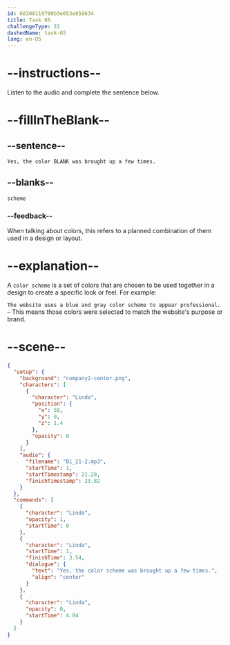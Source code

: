 ```yaml
---
id: 68308119790b3e053e859634
title: Task 65
challengeType: 22
dashedName: task-65
lang: en-US
---
```


<!-- (Audio) Linda: Yes, the color scheme was brought up a few times. -->

# --instructions--

Listen to the audio and complete the sentence below.

# --fillInTheBlank--

## --sentence--

`Yes, the color BLANK was brought up a few times.`

## --blanks--

`scheme`

### --feedback--

When talking about colors, this refers to a planned combination of them used in a design or layout.

# --explanation--

A `color scheme` is a set of colors that are chosen to be used together in a design to create a specific look or feel. For example:

`The website uses a blue and gray color scheme to appear professional.` – This means those colors were selected to match the website's purpose or brand.

# --scene--

```json
{
  "setup": {
    "background": "company2-center.png",
    "characters": [
      {
        "character": "Linda",
        "position": {
          "x": 50,
          "y": 0,
          "z": 1.4
        },
        "opacity": 0
      }
    ],
    "audio": {
      "filename": "B1_21-2.mp3",
      "startTime": 1,
      "startTimestamp": 21.28,
      "finishTimestamp": 23.82
    }
  },
  "commands": [
    {
      "character": "Linda",
      "opacity": 1,
      "startTime": 0
    },
    {
      "character": "Linda",
      "startTime": 1,
      "finishTime": 3.54,
      "dialogue": {
        "text": "Yes, the color scheme was brought up a few times.",
        "align": "center"
      }
    },
    {
      "character": "Linda",
      "opacity": 0,
      "startTime": 4.04
    }
  ]
}
```

